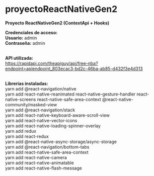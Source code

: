 # proyectoReactNativeGen2
<b>Proyecto ReactNativeGen2 (ContextApi + Hooks)</b>

<b>Credenciales de acceso:</b> 
</br><b>Usuario:</b> admin
</br><b>Contraseña:</b> admin

</br><b>API utilizada:</b>
</br>https://rapidapi.com/theapiguy/api/free-nba?endpoint=apiendpoint_803ecac3-bd2c-46ba-ab85-d432f3e4d313

</br><b>Librerias instaladas:</b>
</br>yarn add @react-navigation/native
</br>yarn add react-native-reanimated react-native-gesture-handler react-native-screens react-native-safe-area-context @react-native-community/masked-view
</br>yarn add @react-navigation/stack
</br>yarn add react-native-keyboard-aware-scroll-view
</br>yarn add react-native-vector-icons
</br>yarn add react-native-loading-spinner-overlay
</br>yarn add redux
</br>yarn add react-redux
</br>yarn add @react-native-async-storage/async-storage
</br>yarn add @react-navigation/bottom-tabs
</br>yarn add react-native-safe-area-context
</br>yarn add react-native-camera
</br>yarn add react-native-animatable
</br>yarn add react-native-flash-message
